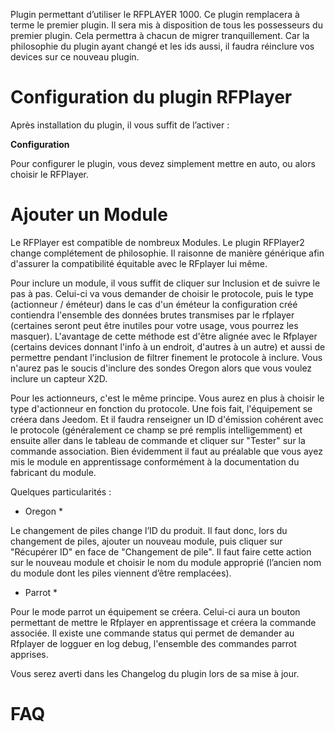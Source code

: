 Plugin permettant d’utiliser le RFPLAYER 1000. Ce plugin remplacera à terme le premier plugin. Il sera mis à disposition de tous les possesseurs du premier plugin.
Cela permettra à chacun de migrer tranquillement. Car la philosophie du plugin ayant changé et les ids aussi, il faudra réinclure vos devices sur ce nouveau plugin.

Configuration du plugin RFPlayer 
================================

Après installation du plugin, il vous suffit de l’activer :


**Configuration**

Pour configurer le plugin, vous devez simplement mettre en auto, ou
alors choisir le RFPlayer.


Ajouter un Module 
=================

Le RFPlayer est compatible de nombreux Modules. Le plugin RFPlayer2 change complétement de philosophie.
Il raisonne de manière générique afin d'assurer la compatibilité équitable avec le RFplayer lui même.

Pour inclure un module, il vous suffit de cliquer sur Inclusion et de suivre le pas à pas. Celui-ci va vous demander de choisir
le protocole, puis le type (actionneur / éméteur) dans le cas d'un éméteur la configuration créé contiendra l'ensemble des données brutes
transmises par le rfplayer (certaines seront peut être inutiles pour votre usage, vous pourrez les masquer). L'avantage de cette méthode est d'être alignée
avec le Rfplayer (certains devices donnant l'info à un endroit, d'autres à un autre) et aussi de permettre pendant l'inclusion de filtrer finement le protocole à inclure.
 Vous n'aurez pas le soucis d'inclure des sondes Oregon alors que vous voulez inclure un capteur X2D.
 
 Pour les actionneurs, c'est le même principe. Vous aurez en plus à choisir le type d'actionneur en fonction du protocole. Une fois fait, l'équipement se créera dans Jeedom. Et il faudra 
 renseigner un ID d'émission cohérent avec le protocole (généralement ce champ se pré remplis intelligemment) et ensuite aller dans le tableau de commande et cliquer sur "Tester" sur la commande association.
 Bien évidemment il faut au préalable que vous ayez mis le module en apprentissage conformément à la documentation du fabricant du module.
 
 Quelques particularités :

-   Oregon \*

Le changement de piles change l’ID du produit. Il faut donc, lors du
changement de piles, ajouter un nouveau module, puis cliquer sur
"Récupérer ID" en face de "Changement de pile". Il faut faire cette
action sur le nouveau module et choisir le nom du module approprié
(l’ancien nom du module dont les piles viennent d’être remplacées).


-  Parrot \*

Pour le mode parrot un équipement se créera. Celui-ci aura un bouton permettant de mettre le Rfplayer en apprentissage et créera la commande associée. Il existe une commande status qui permet de demander au Rfplayer de logguer
en log debug, l'ensemble des commandes parrot apprises.



Vous serez averti dans les Changelog du plugin lors de sa mise à jour.

FAQ 
===
